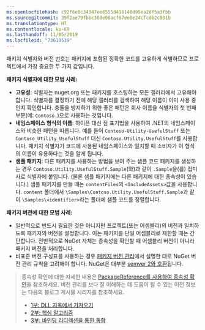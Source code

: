 ```yaml
---
ms.openlocfilehash: c92f6e0c34347ee8555d416140d95ea2df5a3fbb
ms.sourcegitcommit: 39f2ae79fbbc308e06acf67ee8e24cfcdb2c831b
ms.translationtype: HT
ms.contentlocale: ko-KR
ms.lasthandoff: 11/05/2019
ms.locfileid: "73610539"
---
```

패키지 식별자와 버전 번호는 패키지에 포함된 정확한 코드를 고유하게 식별하므로 프로젝트에서 가장 중요한 두 가지 값입니다.

**패키지 식별자에 대한 모범 사례:**

- **고유성**: 식별자는 nuget.org 또는 패키지를 호스팅하는 모든 갤러리에서 고유해야 합니다. 식별자를 결정하기 전에 해당 갤러리를 검색하여 해당 이름이 이미 사용 중인지 확인합니다. 충돌을 방지하기 위한 좋은 패턴은 회사 이름을 식별자의 첫 번째 부분(예: `Contoso.`)으로 사용하는 것입니다.
- **네임스페이스 형식의 이름**: 하이픈 대신 점 표기법을 사용하여 .NET의 네임스페이스와 비슷한 패턴을 따릅니다. 예를 들어 `Contoso-Utility-UsefulStuff` 또는 `Contoso_Utility_UsefulStuff` 대신 `Contoso.Utility.UsefulStuff`를 사용합니다. 패키지 식별자가 코드에 사용된 네임스페이스와 일치할 때 소비자가 이 형식의 이름이 유용하다는 것을 알게 됩니다.
- **샘플 패키지**: 다른 패키지를 사용하는 방법을 보여 주는 샘플 코드 패키지를 생성하는 경우 `Contoso.Utility.UsefulStuff.Sample`(와)과 같이 `.Sample`을(를) 접미사로 식별자에 붙입니다. (물론 샘플 패키지에는 다른 패키지에 대한 종속성이 있습니다.) 샘플 패키지를 만들 때는 `contentFiles`의 `<IncludeAssets>`값을 사용합니다. `content` 폴더에서 `\Samples\Contoso.Utility.UsefulStuff.Sample`과 같이 `\Samples\<identifier>`라는 폴더에 샘플 코드를 정렬합니다.

**패키지 버전에 대한 모범 사례:**

- 일반적으로 반드시 필요한 것은 아니지만 프로젝트(또는 어셈블리)의 버전과 일치하도록 패키지의 버전을 설정합니다. 이는 패키지를 단일 어셈블리로 제한할 때는 간단합니다. 전반적으로 NuGet 자체는 종속성을 확인할 때 어셈블리 버전이 아니라 패키지 버전을 처리합니다.
- 비표준 버전 구성표를 사용하는 경우 [패키지 버전 관리](../../concepts/package-versioning.md)에서 설명한 대로 NuGet 버전 관리 규칙을 고려해야 합니다. NuGet은 대부분 [semver 2와 호환](../../concepts/package-versioning.md#semantic-versioning-200)됩니다.

> 종속성 확인에 대한 자세한 내용은 [PackageReference를 사용하여 종속성 확인](../../concepts/dependency-resolution.md#dependency-resolution-with-packagereference)을 참조하세요. 버전 관리를 보다 잘 이해하는 데 도움이 될 수 있는 이전 정보는 다음의 블로그 게시물 시리지를 참조하세요.
>
> - [1부: DLL 지옥에서 가져오기](https://blog.davidebbo.com/2011/01/nuget-versioning-part-1-taking-on-dll.html)
> - [2부: 핵심 알고리즘](https://blog.davidebbo.com/2011/01/nuget-versioning-part-2-core-algorithm.html)
> - [3부: 바인딩 리디렉션을 통한 통합](https://blog.davidebbo.com/2011/01/nuget-versioning-part-3-unification-via.html)
